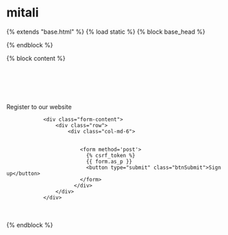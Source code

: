 # mitali
{% extends "base.html" %}
{% load static %}
{% block base_head %}
  <link rel="stylesheet" href="{% static 'css/signup.css' %}">
{% endblock %}

{% block content %}

<br/>
<br/>
<br/>
<br/>
<div class="form">
                <div class="note">
                    <p>Register to our website</p>
                </div>


                <div class="form-content">
                    <div class="row">
                        <div class="col-md-6">


                            <form method='post'>
                              {% csrf_token %}
                              {{ form.as_p }}
                              <button type="submit" class="btnSubmit">Sign up</button>
                            </form>
                          </div>
                    </div>
                </div>
</div>
<br/>
<br/>
{% endblock %}
